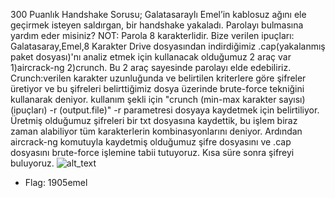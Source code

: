 300 Puanlık Handshake Sorusu; Galatasaraylı Emel’in kablosuz ağını ele geçirmek
isteyen saldırgan, bir handshake yakaladı. Parolayı bulmasına yardım eder misiniz?
NOT: Parola 8 karakterlidir.
Bize verilen ipuçları: Galatasaray,Emel,8 Karakter
Drive dosyasından indirdiğimiz .cap(yakalanmış paket dosyası)'nı analiz etmek için kullanacak olduğumuz 2 araç var
1)aircrack-ng 2)crunch. Bu 2 araç sayesinde parolayı elde edebiliriz. Crunch:verilen karakter uzunluğunda ve belirtilen kriterlere göre şifreler üretiyor ve 
bu şifreleri belirttiğimiz dosya üzerinde brute-force tekniğini kullanarak deniyor. 
kullanım şekli için "crunch (min-max karakter sayısı) (ipuçları) -r (output.file)" -r parametresi dosyaya kaydetmek için belirtiliyor.
Üretmiş olduğumuz şifreleri bir txt dosyasına kaydettik, bu işlem biraz zaman alabiliyor tüm karakterlerin kombinasyonlarını deniyor.
Ardından aircrack-ng komutuyla kaydetmiş olduğumuz şifre dosyasını ve .cap dosyasını brute-force işlemine tabii tutuyoruz.
Kısa süre sonra şifreyi buluyoruz. 
![alt_text](https://github.com/MuCyberLab/CTF/blob/master/Web%20-%20Network/files/300.png?raw=true)
* Flag: 1905emel 
